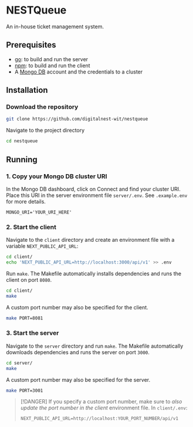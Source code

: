 # NESTQueue

An in-house ticket management system.

## Prerequisites

- [go](https://go.dev/doc/install): to build and run the server
- [npm](https://nodejs.org/en/download): to build and run the client
- A [Mongo DB](https://account.mongodb.com/account/login) account and the credentials to a cluster

## Installation

### Download the repository

```sh
git clone https://github.com/digitalnest-wit/nestqueue
```

Navigate to the project directory

```sh
cd nestqueue
```

## Running

### 1. Copy your Mongo DB cluster URI

In the Mongo DB dashboard, click on Connect and find your cluster URI. Place this URI in the server environment file `server/.env`. See `.example.env` for more details.

```env
MONGO_URI='YOUR_URI_HERE'
```

### 2. Start the client

Navigate to the `client` directory and create an environment file with a variable `NEXT_PUBLIC_API_URL`:

```sh
cd client/
echo 'NEXT_PUBLIC_API_URL=http://localhost:3000/api/v1' >> .env
```

Run `make`. The Makefile automatically installs dependencies and runs the client on port `8080`.

```sh
cd client/
make
```

A custom port number may also be specified for the client.

```sh
make PORT=8081
```

### 3. Start the server

Navigate to the `server` directory and run `make`. The Makefile automatically downloads dependencies and runs the server on port `3000`.

```sh
cd server/
make
```

A custom port number may also be specified for the server.

```sh
make PORT=3001
```

> [!DANGER]
> If you specify a custom port number, make sure to _also update the port number in the client_ environment file.
> In `client/.env`:
>
> ```env
> NEXT_PUBLIC_API_URL=http://localhost:YOUR_PORT_NUMBER/api/v1
> ```
